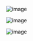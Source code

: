 
![image](https://user-images.githubusercontent.com/65653010/235273351-fa77f381-7765-42b1-a799-c982a5f20eeb.png)

![image](https://user-images.githubusercontent.com/65653010/235273301-b93eae39-95b4-419b-8803-4aed48fd1342.png)

![image](https://user-images.githubusercontent.com/65653010/235273454-731a3091-2b42-4c6b-85bd-922f3cf52a12.png)
